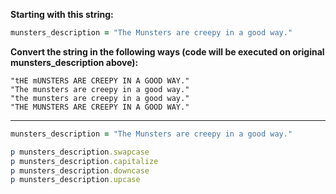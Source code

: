 **Starting with this string:**
```ruby
munsters_description = "The Munsters are creepy in a good way."
```
**Convert the string in the following ways (code will be executed on original munsters_description above):**
```
"tHE mUNSTERS ARE CREEPY IN A GOOD WAY."
"The munsters are creepy in a good way."
"the munsters are creepy in a good way."
"THE MUNSTERS ARE CREEPY IN A GOOD WAY."
```
***
```ruby
munsters_description = "The Munsters are creepy in a good way."

p munsters_description.swapcase
p munsters_description.capitalize
p munsters_description.downcase
p munsters_description.upcase
```